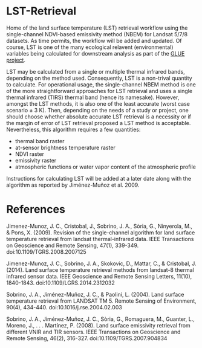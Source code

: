 # LST-Retrieval

Home of the land surface temperature (LST) retrieval workflow using the single-channel NDVI-based emissivity method (NBEM) for Landsat 5/7/8 datasets. As time permits, the workflow will be added and updated. Of course, LST is one of the many ecological relavent (environmental) variables being calculated for downstream analysis as part of the [GLUE project](http://www.globalurbanevolution.com/).

LST may be calculated from a single or multiple thermal infrared bands, depending on the method used. Consequently, LST is a non-trival quantity to calculate. For operational usage, the single-channel NBEM method is one of the more straightforward approaches for LST retrieval and uses a single thermal infrared (TIRS) thermal band (hence its namesake). However, amongst the LST methods, it is also one of the least accurate (worst case scenario ± 3 K). Then, depending on the needs of a study or project, one should choose whether absolute accurate LST retrieval is a necessity or if the margin of error of LST retrieval proposed a LST method is acceptable. Nevertheless, this algorithm requires a few quantities:

- thermal band raster
- at-sensor brightness temperature raster
- NDVI raster
- emissivity raster
- atmospheric functions or water vapor content of the atmospheric profile

Instructions for calculating LST will be added at a later date along with the algorithm as reported by Jiménez-Muñoz et al. 2009. 

# References
Jimenez-Munoz, J. C., Cristobal, J., Sobrino, J. A., Sòria, G., Ninyerola, M., & Pons, X. (2009). Revision of the single-channel algorithm for land surface temperature retrieval from landsat thermal-infrared data. IEEE Transactions on Geoscience and Remote Sensing, 47(1), 339-349. doi:10.1109/TGRS.2008.2007125 

Jimenez-Munoz, J. C., Sobrino, J. A., Skokovic, D., Mattar, C., & Cristobal, J. (2014). Land surface temperature retrieval methods from landsat-8 thermal infrared sensor data. IEEE Geoscience and Remote Sensing Letters, 11(10), 1840-1843. doi:10.1109/LGRS.2014.2312032

Sobrino, J. A., Jiménez-Muñoz, J. C., & Paolini, L. (2004). Land surface temperature retrieval from LANDSAT TM 5. Remote Sensing of Environment, 90(4), 434-440. doi:10.1016/j.rse.2004.02.003 

Sobrino, J. A., Jiménez-Muñoz, J. C., Sòria, G., Romaguera, M., Guanter, L., Moreno, J., . . . Martínez, P. (2008). Land surface emissivity retrieval from different VNIR and TIR sensors. IEEE Transactions on Geoscience and Remote Sensing, 46(2), 316-327. doi:10.1109/TGRS.2007.904834
